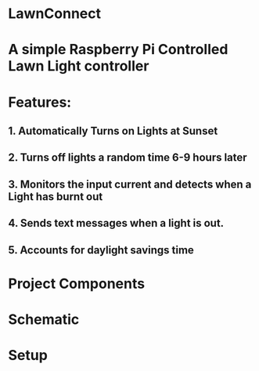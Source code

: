 # LawnConnect

# A simple Raspberry Pi Controlled Lawn Light controller

# Features:

## 1.  Automatically Turns on Lights at Sunset
## 2. Turns off lights a random time 6-9 hours later
## 3. Monitors the input current and detects when a Light has burnt out
## 4. Sends text messages when a light is out.
## 5. Accounts for daylight savings time

# Project Components 
# Schematic
# Setup
